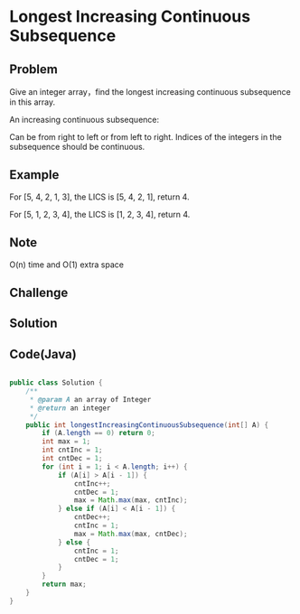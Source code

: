 Longest Increasing Continuous Subsequence     
===


Problem
-------

Give an integer array，find the longest increasing continuous subsequence in this array.

An increasing continuous subsequence:

Can be from right to left or from left to right.
Indices of the integers in the subsequence should be continuous.

Example
-------

For [5, 4, 2, 1, 3], the LICS is [5, 4, 2, 1], return 4.

For [5, 1, 2, 3, 4], the LICS is [1, 2, 3, 4], return 4.

Note
---------

O(n) time and O(1) extra space

Challenge
---------

Solution
--------


Code(Java)
----------

```java

public class Solution {
    /**
     * @param A an array of Integer
     * @return an integer
     */
    public int longestIncreasingContinuousSubsequence(int[] A) {
        if (A.length == 0) return 0;
        int max = 1;
        int cntInc = 1;
        int cntDec = 1;
        for (int i = 1; i < A.length; i++) {
            if (A[i] > A[i - 1]) {
                cntInc++;
                cntDec = 1;
                max = Math.max(max, cntInc);
            } else if (A[i] < A[i - 1]) {
                cntDec++;
                cntInc = 1;
                max = Math.max(max, cntDec);
            } else {
                cntInc = 1;
                cntDec = 1;
            }
        }
        return max;
    }
}
```